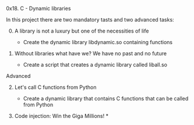 0x18. C - Dynamic libraries

In this project there are two mandatory tasts and two advanced tasks:

0. A library is not a luxury but one of the necessities of life
	* Create the dynamic library libdynamic.so containing functions

1. Without libraries what have we? We have no past and no future
	* Create a script that creates a dynamic library called liball.so

Advanced

2. Let's call C functions from Python
	* Create a dynamic library that contains C functions that can be called from Python

3. Code injection: Win the Giga Millions!
	* 
